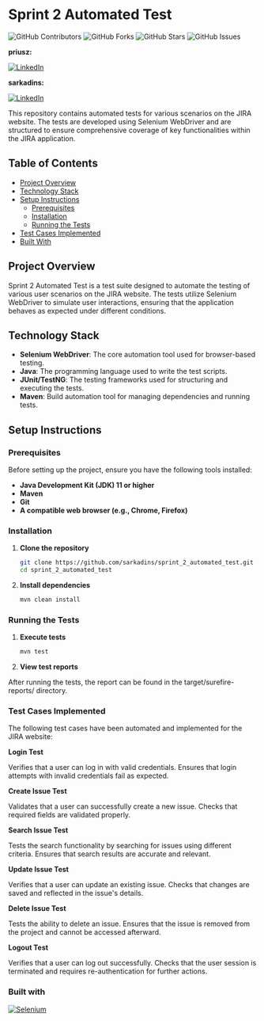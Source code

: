 # Sprint 2 Automated Test

![GitHub Contributors](https://img.shields.io/github/contributors/sarkadins/sprint_2_automated_test)
![GitHub Forks](https://img.shields.io/github/forks/sarkadins/sprint_2_automated_test?style=social)
![GitHub Stars](https://img.shields.io/github/stars/sarkadins/sprint_2_automated_test?style=social)
![GitHub Issues](https://img.shields.io/github/issues/sarkadins/sprint_2_automated_test)

**priusz:**

[![LinkedIn][linkedin-shield]][linkedin-url-one]

**sarkadins:**

[![LinkedIn][linkedin-shield]][linkedin-url-two]


This repository contains automated tests for various scenarios on the JIRA website. The tests are developed using Selenium WebDriver and are structured to ensure comprehensive coverage of key functionalities within the JIRA application.

## Table of Contents

- [Project Overview](#project-overview)
- [Technology Stack](#technology-stack)
- [Setup Instructions](#setup-instructions)
    - [Prerequisites](#prerequisites)
    - [Installation](#installation)
    - [Running the Tests](#running-the-tests)
- [Test Cases Implemented](#test-cases-implemented)
- [Built With](#built-with)

## Project Overview

Sprint 2 Automated Test is a test suite designed to automate the testing of various user scenarios on the JIRA website. The tests utilize Selenium WebDriver to simulate user interactions, ensuring that the application behaves as expected under different conditions.

## Technology Stack

- **Selenium WebDriver**: The core automation tool used for browser-based testing.
- **Java**: The programming language used to write the test scripts.
- **JUnit/TestNG**: The testing frameworks used for structuring and executing the tests.
- **Maven**: Build automation tool for managing dependencies and running tests.

## Setup Instructions

### Prerequisites

Before setting up the project, ensure you have the following tools installed:

- **Java Development Kit (JDK) 11 or higher**
- **Maven**
- **Git**
- **A compatible web browser (e.g., Chrome, Firefox)**

### Installation

1. **Clone the repository**

   ```bash
   git clone https://github.com/sarkadins/sprint_2_automated_test.git
   cd sprint_2_automated_test
   ```

2. **Install dependencies**

    ```bash
    mvn clean install
    ```

### Running the Tests

1. **Execute tests**

    ```bash
    mvn test
    ```

2. **View test reports**

After running the tests, the report can be found in the target/surefire-reports/ directory.

### Test Cases Implemented
The following test cases have been automated and implemented for the JIRA website:

**Login Test**

Verifies that a user can log in with valid credentials.
Ensures that login attempts with invalid credentials fail as expected.

**Create Issue Test**

Validates that a user can successfully create a new issue.
Checks that required fields are validated properly.

**Search Issue Test**

Tests the search functionality by searching for issues using different criteria.
Ensures that search results are accurate and relevant.

**Update Issue Test**

Verifies that a user can update an existing issue.
Checks that changes are saved and reflected in the issue's details.

**Delete Issue Test**

Tests the ability to delete an issue.
Ensures that the issue is removed from the project and cannot be accessed afterward.

**Logout Test**

Verifies that a user can log out successfully.
Checks that the user session is terminated and requires re-authentication for further actions.

### Built with

[![Selenium][selenium-shield]][selenium-url]

[selenium-shield]: https://img.shields.io/badge/Selenium-WebDriver-43B02A?logo=selenium&logoColor=white

[selenium-url]: https://www.selenium.dev/

[linkedin-shield]: https://img.shields.io/badge/LinkedIn-0077B5?style=for-the-badge&logo=linkedin&logoColor=white

[linkedin-url-one]: https://www.linkedin.com/in/timeaboros-priusz/

[linkedin-url-two]: https://www.linkedin.com/in/soma-sarkadi-nagy/

